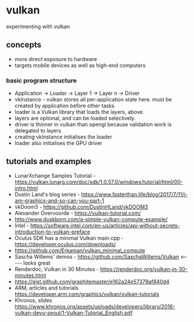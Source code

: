 # vulkan
experimenting with vulkan

## concepts

* more direct exposure to hardware
* targets mobile devices as well as high-end computers

### basic program structure

* Application -> Loader -> Layer 1 -> Layer n -> Driver
* vkInstance - vulkan stores all per-application state here. must be created by application before other tasks.
* loader is a Vulkan library that loads the layers, above.
* layers are optional, and can be loaded selectively.
* driver is thinner in vulkan than opengl because validation work is delegated to layers
* creating vkInstance initialises the loader
* loader also initialises the GPU driver

## tutorials and examples

* LunarXchange Samples Tutorial - https://vulkan.lunarg.com/doc/sdk/1.0.57.0/windows/tutorial/html/00-intro.html
* Dustin Land's blog series - https://www.fasterthan.life/blog/2017/7/11/i-am-graphics-and-so-can-you-part-1
* vkDoom3 - https://github.com/DustinHLand/vkDOOM3
* Alexander Overvoorde - https://vulkan-tutorial.com/
* http://www.duskborn.com/a-simple-vulkan-compute-example/
* Intel - https://software.intel.com/en-us/articles/api-without-secrets-introduction-to-vulkan-preface
* Oculus SDK has a minimal Vulkan main.cpp - https://developer.oculus.com/downloads/
* https://github.com/Erkaman/vulkan_minimal_compute
* Sascha Willems' demos - https://github.com/SaschaWillems/Vulkan                 <----- looks great
* Renderdoc, Vulkan in 30 Minutes - https://renderdoc.org/vulkan-in-30-minutes.html
* https://gist.github.com/graphitemaster/e162a24e57379af840d4
* ARM, articles and tutorials https://developer.arm.com/graphics/vulkan/vulkan-tutorials
* Khronos, slides https://www.khronos.org/assets/uploads/developers/library/2016-vulkan-devu-seoul/1-Vulkan-Tutorial_English.pdf
